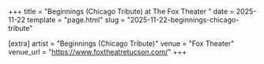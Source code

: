 +++
title = "Beginnings (Chicago Tribute) at The Fox Theater "
date = 2025-11-22
template = "page.html"
slug = "2025-11-22-beginnings-chicago-tribute"

[extra]
artist = "Beginnings (Chicago Tribute)"
venue = "Fox Theater"
venue_url = "https://www.foxtheatretucson.com/"
+++

